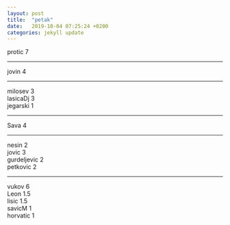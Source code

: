 ```yaml
---
layout: post
title:  "petak"
date:   2019-10-04 07:25:24 +0200
categories: jekyll update
---
```


protic 7  

***

jovin 4  

***

milosev 3  
lasicaDj 3  
jegarski 1  

***

Sava 4  

***

nesin 2  
jovic 3  
gurdeljevic 2  
petkovic 2  

***

vukov 6  
Leon 1.5  
lisic 1.5  
savicM 1  
horvatic 1  